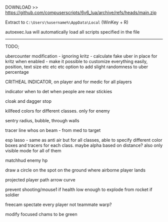 DOWNLOAD >> https://github.com/compuserscripts/6v6_lua/archive/refs/heads/main.zip

Extract to `C:\Users\%username%\AppData\Local` (WinKey + R)

autoexec.lua will automatically load all scripts specified in the file


-------------------------------



TODO;

ubercounter modification - ignoring kritz - calculate fake uber in place for kritz when enabled - make it possible to customize everything easily, position, text size etc etc etc
option to add slight randomness to uber percentage

CRITHEAL INDICATOR, on player and for medic for all players

indicator when to det when people are near stickies

cloak and dagger stop

killfeed colors for different classes. only for enemy

sentry radius, bubble, through walls

tracer line whos on beam - from med to target

esp lasso - same as anti air but for all classes, able to specify different color boxes and tracers for each class. maybe alpha based on distance? also only visible mode for all of them

matchhud enemy hp

draw a circle on the spot on the ground where airborne player lands

projected player path arrow curve

prevent shooting/mouse1 if health low enough to explode from rocket if soldier

freecam spectate every player not teammate warp?

modify focused chams to be green
